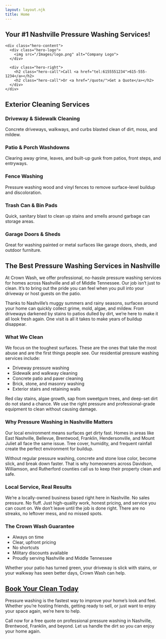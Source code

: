 ```yaml
---
layout: layout.njk
title: Home
---
```


<link rel="stylesheet" href="/homestyles.css" />

<section class="hero-banner">
  <div class="hero-container">
    <div class="hero-headline">
      <h1>Your <span>#1 Nashville Pressure Washing Services!</span></h1>
    </div>

    <div class="hero-content">
      <div class="hero-logo">
        <img src="/Images/logo.png" alt="Company Logo">
      </div>

      <div class="hero-right">
        <h2 class="hero-call">Call <a href="tel:6155551234">615-555-1234</a></h2>
        <h2 class="hero-call">Or <a href="/quote/">Get a Quote</a></h2>
      </div>
    </div>
  </div>
</section>



<div class="services-list">

<h2 class="services-header">Exterior Cleaning Services</h2>

  <div class="service-item">
    <div class="service-text">
      <h3>Driveway & Sidewalk Cleaning</h3>
      <p>Concrete driveways, walkways, and curbs blasted clean of dirt, moss, and mildew.</p>
    </div>
  </div>

  <div class="service-item">
    <div class="service-text">
      <h3>Patio & Porch Washdowns</h3>
      <p>Clearing away grime, leaves, and built-up gunk from patios, front steps, and entryways.</p>
    </div>
  </div>

  <div class="service-item">
    <div class="service-text">
      <h3>Fence Washing</h3>
      <p>Pressure washing wood and vinyl fences to remove surface-level buildup and discoloration.</p>
    </div>
  </div>

  <div class="service-item">
    <div class="service-text">
      <h3>Trash Can & Bin Pads</h3>
      <p>Quick, sanitary blast to clean up stains and smells around garbage can storage areas.</p>
    </div>
  </div>

  <div class="service-item">
    <div class="service-text">
      <h3>Garage Doors & Sheds</h3>
      <p>Great for washing painted or metal surfaces like garage doors, sheds, and outdoor furniture.</p>
    </div>
  </div>

</div>


<section class="callout-section">
  <div class="callout-container">

<h2>The Best Pressure Washing Services in Nashville</h2>
<p>
At Crown Wash, we offer professional, no-hassle pressure washing services for homes across Nashville and all of Middle Tennessee. Our job isn’t just to clean. It’s to bring out the pride you can feel when you pull into your driveway or host guests on the patio.
</p>

<p>
Thanks to Nashville’s muggy summers and rainy seasons, surfaces around your home can quickly collect grime, mold, algae, and mildew. From driveways darkened by stains to patios dulled by dirt, we’re here to make it all look fresh again. One visit is all it takes to make years of buildup disappear.
</p>

<h3>What We Clean</h3>
<p>
We focus on the toughest surfaces. These are the ones that take the most abuse and are the first things people see. Our residential pressure washing services include:
</p>
<ul>
  <li>Driveway pressure washing</li>
  <li>Sidewalk and walkway cleaning</li>
  <li>Concrete patio and paver cleaning</li>
  <li>Brick, stone, and masonry washing</li>
  <li>Exterior stairs and retaining walls</li>
</ul>

<p>
Red clay stains, algae growth, sap from sweetgum trees, and deep-set dirt do not stand a chance. We use the right pressure and professional-grade equipment to clean without causing damage.
</p>

<h3>Why Pressure Washing in Nashville Matters</h3>
<p>
Our local environment means surfaces get dirty fast. Homes in areas like East Nashville, Bellevue, Brentwood, Franklin, Hendersonville, and Mount Juliet all face the same issue. Tree cover, humidity, and frequent rainfall create the perfect environment for buildup.
</p>
<p>
Without regular pressure washing, concrete and stone lose color, become slick, and break down faster. That is why homeowners across Davidson, Williamson, and Rutherford counties call us to keep their property clean and safe.
</p>

<h3>Local Service, Real Results</h3>
<p>
We’re a locally-owned business based right here in Nashville. No sales pressure. No fluff. Just high-quality work, honest pricing, and service you can count on. We don’t leave until the job is done right. There are no streaks, no leftover mess, and no missed spots.
</p>

<h3>The Crown Wash Guarantee</h3>
<ul>
  <li>Always on time</li>
  <li>Clear, upfront pricing</li>
  <li>No shortcuts</li>
  <li>Military discounts available</li>
  <li>Proudly serving Nashville and Middle Tennessee</li>
</ul>

<p>
Whether your patio has turned green, your driveway is slick with stains, or your walkway has seen better days, Crown Wash can help.
</p>

<h2 class="hero-call"><a href="/quote/">Book Your Clean Today</a></h2>
<p>
Pressure washing is the fastest way to improve your home’s look and feel. Whether you’re hosting friends, getting ready to sell, or just want to enjoy your space again, we’re here to help.
</p>
<p>
Call now for a free quote on professional pressure washing in Nashville, Brentwood, Franklin, and beyond. Let us handle the dirt so you can enjoy your home again.
</p>

  </div>
</section>
